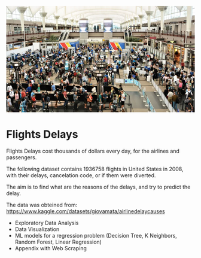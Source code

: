 ![plot](./delay.png)

#  Flights Delays

Flights Delays cost thousands of dollars every day, for the airlines and passengers.

The following dataset contains 1936758 flights in United States in 2008, with their delays, cancelation code, or if them were diverted.

The aim is to find what are the reasons of the delays, and try to predict the delay.

The data was obteined from: https://www.kaggle.com/datasets/giovamata/airlinedelaycauses

* Exploratory Data Analysis
* Data Visualization
* ML models for a regression problem (Decision Tree, K Neighbors, Random Forest, Linear Regression)
* Appendix with Web Scraping